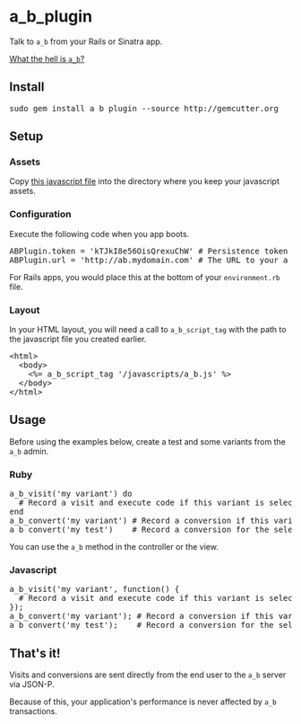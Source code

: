 a\_b\_plugin
============

Talk to <code>a\_b</code> from your Rails or Sinatra app.

[What the hell is <code>a_b</code>?](http://github.com/winton/a_b)

Install
-------

<pre>
sudo gem install a_b_plugin --source http://gemcutter.org
</pre>

Setup
-----

### Assets

Copy [this javascript file](http://github.com/winton/a_b/raw/master/public/js/a_b.js) into the directory where you keep your javascript assets.

### Configuration

Execute the following code when you app boots.

<pre>
ABPlugin.token = 'kTJkI8e56OisQrexuChW' # Persistence token from one of your a_b users
ABPlugin.url = 'http://ab.mydomain.com' # The URL to your a_b server</pre>

For Rails apps, you would place this at the bottom of your <code>environment.rb</code> file.

### Layout

In your HTML layout, you will need a call to <code>a\_b\_script_tag</code> with the path to the javascript file you created earlier.

<pre>
&lt;html&gt;
  &lt;body&gt;
    &lt;%= a_b_script_tag '/javascripts/a_b.js' %&gt;
  &lt;/body&gt;
&lt;/html&gt;
</pre>

Usage
-----

Before using the examples below, create a test and some variants from the <code>a_b</code> admin.

### Ruby

<pre>
a_b_visit('my variant') do
  # Record a visit and execute code if this variant is selected
end
a_b_convert('my variant') # Record a conversion if this variant is selected
a_b_convert('my test')    # Record a conversion for the selected variant of this test
</pre>

You can use the <code>a\_b</code> method in the controller or the view.

### Javascript

<pre>
a_b_visit('my variant', function() {
  # Record a visit and execute code if this variant is selected
});
a_b_convert('my variant'); # Record a conversion if this variant is selected
a_b_convert('my test');    # Record a conversion for the selected variant of this test
</pre>

That's it!
----------

Visits and conversions are sent directly from the end user to the <code>a\_b</code> server via JSON-P.

Because of this, your application's performance is never affected by <code>a\_b</code> transactions.